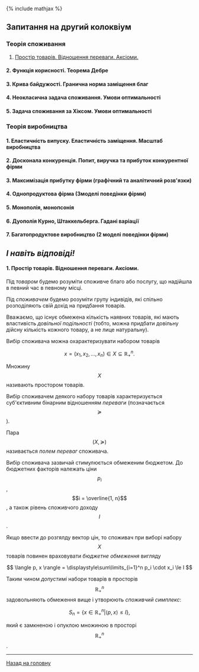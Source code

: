 <!--DEBUG-->

{% include mathjax %}

## Запитання на другий колоквіум

### Теорія споживання

1. [Простір товарів. Відношення переваги. Аксіоми.](#1-простір-товарів-відношення-переваги-аксіоми)

#### 2. Функція корисності. Теорема Дебре

#### 3. Крива байдужості. Гранична норма заміщення благ

#### 4. Неокласична задача споживання. Умови оптимальності

#### 5. Задача споживання за Хіксом. Умови оптимальності

### Теорія виробництва

#### 1. Еластичність випуску. Еластичність заміщення. Масштаб виробництва

#### 2. Досконала конкуренція. Попит, виручка та прибуток конкурентної фірми

#### 3. Максимізація прибутку фірми (графічний та аналітичний розв'язки)

#### 4. Однопродуктова фірма (3моделі поведінки фірми)

#### 5. Монополія, монопсонія

#### 6. Дуополія Курно, Штаккельберга. Гадані варіації

#### 7. Багатопродуктове виробництво (2 моделі поведінки фірми)

## _І навіть відповіді!_

#### 1. Простір товарів. Відношення переваги. Аксіоми.

Під _товаром_ будемо розуміти споживче благо або послугу, що надійшла в певний час в певному місці.

Під _споживачем_ будемо розуміти групу індивідів, які спільно розподіляють свій дохід на придбання товарів.

Вважаємо, що існує обмежена кількість наявних товарів, які мають властивість _довільної подільності_ (тобто, можна придбати довільну дійсну кількість кожного товару, а не лице натуральну).

Вибір споживача можна охарактеризувати набором товарів

$$
x = (x_1, x_2, \ldots, x_n) \in X \subseteq \mathbb{R}_+^n.
$$

Множину $$X$$ називають простором товарів.

Вибір споживачем деякого набору товарів характеризується суб'єктивним бінарним відношенням _переваги_ (позначається $$\succeq$$).

Пара $$(X, \succeq)$$ називається _полем переваг_ споживача.

Вибір споживача зазвичай стимулюється обмеженим бюджетом. До бюджетних факторів належать ціни $$p_i$$, $$i = \overline{1, n}$$, а також рівень споживчого доходу $$I$$.

Якщо ввести до розгялду вектор цін, то споживач при виборі набору $$X$$ товарів повинен враховувати _бюджетне обмеження_ вигляду

$$
\langle p, x \rangle = \displaystyle\sum\limits_{i=1}^n p_i \cdot x_i \le I
$$

Таким чином _допустимі_ набори товарів в просторів $$\mathbb{R}_+^n$$ задовольняють  обмеження вище і утворюють _споживчий симплекс_:

$$
S_n = \left\{ x \in \mathbb{R}_+^n \middle| \langle p, x \rangle \le I \right\},
$$

який є замкненою і опуклою множиною в просторі $$\mathbb{R}_+^n$$.


---

[Назад на головну](../README.md)